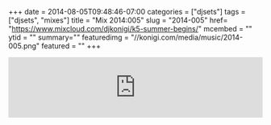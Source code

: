 +++
date = 2014-08-05T09:48:46-07:00
categories = ["djsets"]
tags = ["djsets", "mixes"]
title = "Mix 2014:005"
slug = "2014-005"
href= "https://www.mixcloud.com/djkonigi/k5-summer-begins/"
mcembed = ""
ytid = ""
summary=""
featuredimg = "//konigi.com/media/music/2014-005.png"
featured = ""
+++

<div class="mix"><div class="embed" >
<iframe width="100%" height="120" src="https://www.mixcloud.com/widget/iframe/?hide_cover=1&dark=1&feed=%2Fdjkonigi%2Fk5-summer-begins%2F" frameborder="0" ></iframe>
</div></div>
